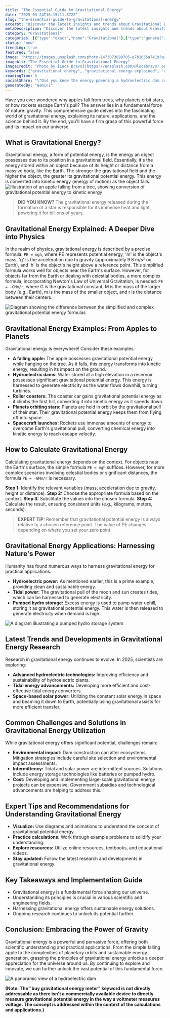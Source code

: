 ```yaml
---
title: "The Essential Guide to Gravitational Energy"
date: "2025-03-24T16:15:11.372Z"
slug: "the-essential-guide-to-gravitational-energy"
excerpt: "Discover the latest insights and trends about Gravitational Energy. This comprehensive guide covers everything you need to know about Gravitational Energy in 2025."
metaDescription: "Discover the latest insights and trends about Gravitational Energy. This comprehensive guide covers everything you need to know about Gravitational Energy ..."
category: "Gravitational"
categories: [{"type":"exact","name":"Gravitational"},{"type":"general","name":"Physics"},{"type":"medium","name":"Astrophysics"},{"type":"specific","name":"Tidal Energy"},{"type":"niche","name":"Tidal Power Plants"}]
status: "new"
trending: true
featured: false
image: "https://images.unsplash.com/photo-1473073899705-e7b1055a7419?q=85&w=1200&fit=max&fm=webp&auto=compress"
imageAlt: "The Essential Guide to Gravitational Energy"
imageCredit: "Photo by [Luca Bravo](https://unsplash.com/@lucabravo) on Unsplash"
keywords: ["gravitational energy", "gravitational energy explained", "what is gravitational energy", "gravitational energy examples", "gravitational energy potential energy", "how to calculate gravitational energy", "gravitational energy formula", "buy gravitational energy meter", "gravitational energy physics", "gravitational energy applications"]
readingTime: 6
socialShare: "\"Did you know the energy powering a hydroelectric dam comes from the same force that keeps planets in orbit?  Gravity's potential is truly astounding!\""
generatedBy: "Gemini"
---
```




Have you ever wondered why apples fall from trees, why planets orbit stars, or how rockets escape Earth's pull? The answer lies in a fundamental force of nature: gravity.  This comprehensive guide delves into the fascinating world of gravitational energy, explaining its nature, applications, and the science behind it. By the end, you'll have a firm grasp of this powerful force and its impact on our universe.

## What is Gravitational Energy?

Gravitational energy, a form of potential energy, is the energy an object possesses due to its position in a gravitational field.  Essentially, it's the energy stored within an object because of its height or distance from a massive body, like the Earth. The stronger the gravitational field and the higher the object, the greater its gravitational potential energy. This energy is converted into kinetic energy (energy of motion) as the object falls. ![Illustration of an apple falling from a tree, showing conversion of gravitational potential energy to kinetic energy](https://images.unsplash.com/photo-1451847251646-8a6c0dd1510c?q=85&w=1200&fit=max&fm=webp&auto=compress)

> **DID YOU KNOW?** The gravitational energy released during the formation of a star is responsible for its immense heat and light, powering it for billions of years.

## Gravitational Energy Explained: A Deeper Dive into Physics

In the realm of physics, gravitational energy is described by a precise formula:  `PE = mgh`, where PE represents potential energy, 'm' is the object's mass, 'g' is the acceleration due to gravity (approximately 9.8 m/s² on Earth), and 'h' is the object's height above a reference point. This simplified formula works well for objects near the Earth's surface. However, for objects far from the Earth or dealing with celestial bodies, a more complex formula, incorporating Newton's Law of Universal Gravitation, is needed:  `PE = -GMm/r`, where G is the gravitational constant, M is the mass of the larger body (e.g., Earth), m is the mass of the smaller object, and r is the distance between their centers.

![Diagram showing the difference between the simplified and complex gravitational potential energy formulas](https://images.unsplash.com/photo-1473341304170-971dccb5ac1e?q=85&w=1200&fit=max&fm=webp&auto=compress)

## Gravitational Energy Examples: From Apples to Planets

Gravitational energy is everywhere!  Consider these examples:

* **A falling apple:** The apple possesses gravitational potential energy while hanging on the tree. As it falls, this energy transforms into kinetic energy, resulting in its impact on the ground.
* **Hydroelectric dams:** Water stored at a high elevation in a reservoir possesses significant gravitational potential energy.  This energy is harnessed to generate electricity as the water flows downhill, turning turbines.
* **Roller coasters:**  The coaster car gains gravitational potential energy as it climbs the first hill, converting it into kinetic energy as it speeds down.
* **Planets orbiting stars:** Planets are held in orbit by the gravitational pull of their star.  Their gravitational potential energy keeps them from flying off into space.
* **Spacecraft launches:** Rockets use immense amounts of energy to overcome Earth's gravitational pull, converting chemical energy into kinetic energy to reach escape velocity.

## How to Calculate Gravitational Energy

Calculating gravitational energy depends on the context. For objects near the Earth's surface, the simple formula `PE = mgh` suffices.  However, for more complex scenarios involving celestial bodies or significant distances, the formula `PE = -GMm/r` is necessary.

**Step 1:** Identify the relevant variables (mass, acceleration due to gravity, height or distance).
**Step 2:** Choose the appropriate formula based on the context.
**Step 3:** Substitute the values into the chosen formula.
**Step 4:** Calculate the result, ensuring consistent units (e.g., kilograms, meters, seconds).

> **EXPERT TIP:**  Remember that gravitational potential energy is always relative to a chosen reference point.  The value of PE changes depending on where you set your zero point.

## Gravitational Energy Applications: Harnessing Nature's Power

Humanity has found numerous ways to harness gravitational energy for practical applications:

* **Hydroelectric power:** As mentioned earlier, this is a prime example, providing clean and sustainable energy.
* **Tidal power:** The gravitational pull of the moon and sun creates tides, which can be harnessed to generate electricity.
* **Pumped hydro storage:** Excess energy is used to pump water uphill, storing it as gravitational potential energy. This water is then released to generate electricity when demand is high.

![A diagram illustrating a pumped hydro storage system](https://images.unsplash.com/photo-1491677533189-49af044391ed?q=85&w=1200&fit=max&fm=webp&auto=compress)

## Latest Trends and Developments in Gravitational Energy Research

Research in gravitational energy continues to evolve. In 2025, scientists are exploring:

* **Advanced hydroelectric technologies:**  Improving efficiency and sustainability of hydroelectric plants.
* **Tidal energy advancements:** Developing more efficient and cost-effective tidal energy converters.
* **Space-based solar power:** Utilizing the constant solar energy in space and beaming it down to Earth, potentially using gravitational assists for more efficient transfer.

## Common Challenges and Solutions in Gravitational Energy Utilization

While gravitational energy offers significant potential, challenges remain:

* **Environmental impact:**  Dam construction can alter ecosystems.  Mitigation strategies include careful site selection and environmental impact assessments.
* **Intermittency:** Tidal and solar power are intermittent sources. Solutions include energy storage technologies like batteries or pumped hydro.
* **Cost:**  Developing and implementing large-scale gravitational energy projects can be expensive.  Government subsidies and technological advancements are helping to address this.

## Expert Tips and Recommendations for Understanding Gravitational Energy

* **Visualize:**  Use diagrams and animations to understand the concept of gravitational potential energy.
* **Practice calculations:**  Work through example problems to solidify your understanding.
* **Explore resources:**  Utilize online resources, textbooks, and educational videos.
* **Stay updated:**  Follow the latest research and developments in gravitational energy.

## Key Takeaways and Implementation Guide

* Gravitational energy is a fundamental force shaping our universe.
*  Understanding its principles is crucial in various scientific and engineering fields.
*  Harnessing gravitational energy offers sustainable energy solutions.
*  Ongoing research continues to unlock its potential further.

## Conclusion: Embracing the Power of Gravity

Gravitational energy is a powerful and pervasive force, offering both scientific understanding and practical applications. From the simple falling apple to the complexities of planetary orbits and sustainable energy generation, grasping the principles of gravitational energy unlocks a deeper appreciation for the universe around us.  By continuing to explore and innovate, we can further unlock the vast potential of this fundamental force.

![A panoramic view of a hydroelectric dam](https://images.unsplash.com/photo-1473073899705-e7b1055a7419?q=85&w=1200&fit=max&fm=webp&auto=compress)

**(Note:  The "buy gravitational energy meter" keyword is not directly addressable as there isn't a commercially available device to directly measure gravitational potential energy in the way a voltmeter measures voltage.  The concept is addressed within the context of the calculations and applications.)**
